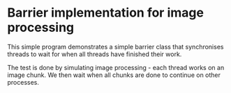 # Barrier implementation for image processing

This simple program demonstrates a simple barrier class that synchronises threads to wait
for when all threads have finished their work.

The test is done by simulating image processing - each thread works on an image chunk.
We then wait when all chunks are done to continue on other processes.